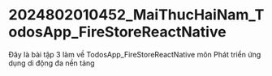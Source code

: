 # 2024802010452_MaiThucHaiNam_TodosApp_FireStoreReactNative
Đây là bài tập 3 làm về TodosApp_FireStoreReactNative môn Phát triển ứng dụng di động đa nền tảng 
